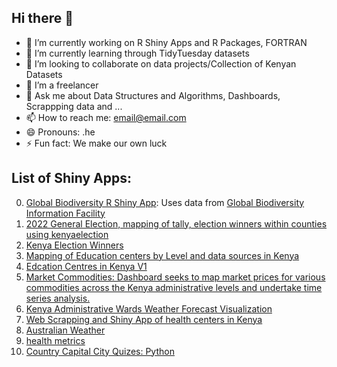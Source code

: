 ## Hi there 👋

- 🔭 I’m currently working on R Shiny Apps and R Packages, FORTRAN
- 🌱 I’m currently learning through TidyTuesday datasets 
- 👯 I’m looking to collaborate on data projects/Collection of Kenyan Datasets
- 🤔 I’m a freelancer
- 💬 Ask me about Data Structures and Algorithms, Dashboards, Scrappping data and ...
- 📫 How to reach me: email@email.com
- 😄 Pronouns: .he
- ⚡ Fun fact: We make our own luck

## List of Shiny Apps:

0. [Global Biodiversity R Shiny App](https://christopherakhapwoya.shinyapps.io/biodiversity_shiny_app/): Uses data from [Global Biodiversity Information Facility](https://www.gbif.org/search)
1. [2022 General Election, mapping of tally, election winners within counties using kenyaelection](https://akhapwoyachris.shinyapps.io/presidentialelectionkenya2022/)
2. [Kenya Election Winners](https://christopherakhapwoya.shinyapps.io/electionkenya/)
3. [Mapping of Education centers by Level and data sources in Kenya](https://christopherakhapwoya.shinyapps.io/kenyaschools/)
4. [Edcation Centres in Kenya V1](https://akhapwoyachris.shinyapps.io/educationcentreskenya/)
5. [Market Commodities: Dashboard seeks to map market prices for various commodities across the Kenya administrative levels and undertake time series analysis.](https://christopherakhapwoya.shinyapps.io/kilimo_market/)
6. [Kenya Administrative Wards Weather Forecast Visualization](https://019387c9-7f31-2de1-6cc8-bcd45454524b.share.connect.posit.cloud/)
7. [Web Scrapping and Shiny App of health centers in Kenya](https://akhapwoyachris.shinyapps.io/afya_kenya/)
8. [Australian Weather](https://01940e82-7881-ac23-953c-68da09cea0f0.share.connect.posit.cloud/)
9. [health metrics](https://0193e420-2ae7-8d0c-7fff-e0b3d211b026.share.connect.posit.cloud/)
10. [Country Capital City Quizes: Python](https://connect.posit.cloud/akhapwoyaco/content/01944d5f-63a3-a2b6-62de-3f15c88ab38d)
